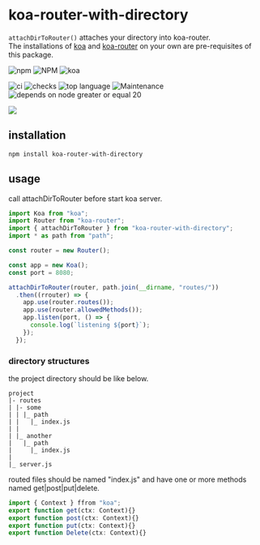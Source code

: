 # koa-router-with-directory

`attachDirToRouter()` attaches your directory into koa-router.  
The installations of [koa](https://www.npmjs.com/package/koa) and [koa-router](https://www.npmjs.com/package/koa-router) on your own are pre-requisites of this package.


![npm](https://img.shields.io/npm/v/koa-router-with-directory?style=for-the-badge&logo=npm)
![NPM](https://img.shields.io/npm/l/koa-router-with-directory?style=for-the-badge&logo=npm)
![koa](https://img.shields.io/badge/koa.js-222?style=for-the-badge&logo=koa)


![ci](https://img.shields.io/github/actions/workflow/status/tomsdoo/koa-router-with-directory/ci.yml?style=social&logo=github)
![checks](https://img.shields.io/github/check-runs/tomsdoo/koa-router-with-directory/main?style=social&logo=github)
![top language](https://img.shields.io/github/languages/top/tomsdoo/koa-router-with-directory?style=social&logo=typescript)
![Maintenance](https://img.shields.io/maintenance/yes/2025?style=social&logo=github)
![depends on node greater or equal 20](https://img.shields.io/badge/node.js-%3E%3D%2020-lightyellow?style=social&logo=nodedotjs)

[![](https://nodei.co/npm/koa-router-with-directory.svg?mini=true)](https://www.npmjs.com/package/koa-router-with-directory)


## installation

``` shell
npm install koa-router-with-directory
```

## usage

call attachDirToRouter before start koa server.

``` typescript
import Koa from "koa";
import Router from "koa-router";
import { attachDirToRouter } from "koa-router-with-directory";
import * as path from "path";

const router = new Router();

const app = new Koa();
const port = 8080;

attachDirToRouter(router, path.join(__dirname, "routes/"))
  .then((rrouter) => {
    app.use(router.routes());
    app.use(router.allowedMethods());
    app.listen(port, () => {
      console.log(`listening ${port}`);
    });
  });
```

### directory structures

the project directory should be like below.

``` shell
project
|- routes
| |- some
| | |_ path
| |   |_ index.js
| |
| |_ another
|   |_ path
|     |_ index.js
|
|_ server.js
```

routed files should be named "index.js" and have one or more methods named get|post|put|delete.
``` typescript
import { Context } ffrom "koa";
export function get(ctx: Context){}
export function post(ctx: Context){}
export function put(ctx: Context){}
export function Delete(ctx: Context){}
```
